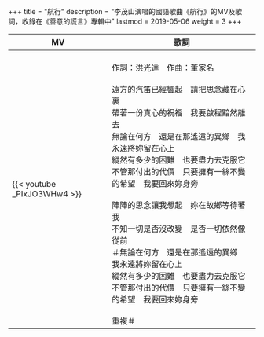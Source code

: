 +++
title = "航行"
description = "李茂山演唱的國語歌曲《航行》的MV及歌詞，收錄在《善意的謊言》專輯中"
lastmod = 2019-05-06
weight = 3
+++

MV  | 歌詞  
--------------|-------
{{< youtube _PIxJO3WHw4 >}}|<br/>作詞：洪光達　作曲：董家名<br/><br/>遠方的汽笛已經響起　請把思念藏在心裏<br/>帶著一份真心的祝福　我要啟程黯然離去<br/>無論在何方　還是在那遙遠的異鄉　我永遠將妳留在心上<br/>縱然有多少的困難　也要盡力去克服它<br/>不管那付出的代價　只要擁有一絲不變的希望　我要回來妳身旁<br/><br/>陣陣的思念讓我想起　妳在故鄉等待著我<br/>不知一切是否沒改變　是否一切依然像從前<br/>＃無論在何方　還是在那遙遠的異鄉　我永遠將妳留在心上<br/>縱然有多少的困難　也要盡力去克服它<br/>不管那付出的代價　只要擁有一絲不變的希望　我要回來妳身旁<br/><br/>重複＃